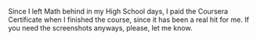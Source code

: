 Since I left Math behind in my High School days, I paid the Coursera Certificate when I finished the course, since it has been a real hit for me. If you need the screenshots anyways, please, let me know.
